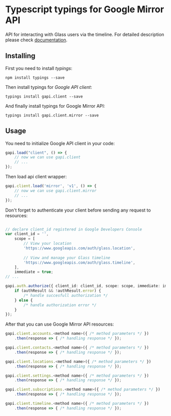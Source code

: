 # Typescript typings for Google Mirror API
API for interacting with Glass users via the timeline.
For detailed description please check [documentation](https://developers.google.com/glass).

## Installing

First you need to install *typings*:
```
npm install typings --save 
```

Then install typings for *Google API client*:
```
typings install gapi.client --save 
```

And finally install typings for Google Mirror API:
```
typings install gapi.client.mirror --save 
```

## Usage

You need to initialize Google API client in your code:
```typescript
gapi.load("client", () => { 
    // now we can use gapi.client
    // ... 
});
```

Then load api client wrapper:
```typescript
gapi.client.load('mirror', 'v1', () => {
    // now we can use gapi.client.mirror
    // ... 
});
```

Don't forget to authenticate your client before sending any request to resources:
```typescript

// declare client_id registered in Google Developers Console
var client_id = '',
    scope = [     
        // View your location
        'https://www.googleapis.com/auth/glass.location',
    
        // View and manage your Glass timeline
        'https://www.googleapis.com/auth/glass.timeline',
    ],
    immediate = true;
// ...

gapi.auth.authorize({ client_id: client_id, scope: scope, immediate: immediate }, authResult => {
    if (authResult && !authResult.error) {
        /* handle succesfull authorization */
    } else {
        /* handle authorization error */
    }
});            
```

After that you can use Google Mirror API resources:

```typescript
gapi.client.accounts.<method name>({ /* method parameters */ })
    .then(response => { /* handling response */ });

gapi.client.contacts.<method name>({ /* method parameters */ })
    .then(response => { /* handling response */ });

gapi.client.locations.<method name>({ /* method parameters */ })
    .then(response => { /* handling response */ });

gapi.client.settings.<method name>({ /* method parameters */ })
    .then(response => { /* handling response */ });

gapi.client.subscriptions.<method name>({ /* method parameters */ })
    .then(response => { /* handling response */ });

gapi.client.timeline.<method name>({ /* method parameters */ })
    .then(response => { /* handling response */ });
```